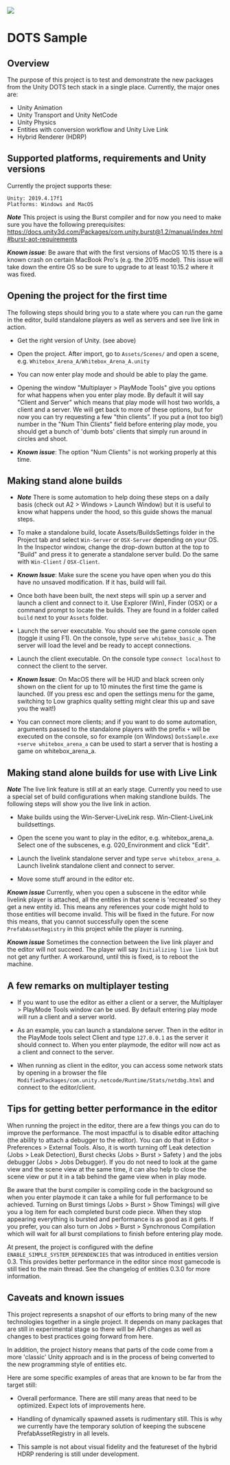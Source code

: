 ![](Documentation/Images/Banner.png)

# DOTS Sample


## Overview

The purpose of this project is to test and demonstrate the new packages from
the Unity DOTS tech stack in a single place. Currently, the major ones are:

  * Unity Animation
  * Unity Transport and Unity NetCode
  * Unity Physics
  * Entities with conversion workflow and Unity Live Link
  * Hybrid Renderer (HDRP)

## Supported platforms, requirements and Unity versions

Currently the project supports these:
```
Unity: 2019.4.17f1
Platforms: Windows and MacOS
```

***Note*** This project is using the Burst compiler and for now you need to make
sure you have the following prerequisites: https://docs.unity3d.com/Packages/com.unity.burst@1.2/manual/index.html#burst-aot-requirements

***Known issue***: Be aware that with the first versions of MacOS 10.15 there is a known crash on certain
MacBook Pro's (e.g. the 2015 model). This issue will take down the entire OS so be sure
to upgrade to at least 10.15.2 where it was fixed.

## Opening the project for the first time

The following steps should bring you to a state where you can run the
game in the editor, build standalone players as well as servers and see
live link in action.

* Get the right version of Unity. (see above)

* Open the project. After import, go to `Assets/Scenes/`
  and open a scene, e.g. `Whitebox_Arena_A/Whitebox_Arena_A.unity`

* You can now enter play mode and should be able to play the game.

* Opening
  the window "Multiplayer > PlayMode Tools" give you options for what happens
  when you enter play mode. By default it will say "Client and Server" which
  means that play mode will host two worlds, a client and a server.
  We will get back to more of these options, but for now you can try requesting a few
  "thin clients". If you put a (not too big!) number in the "Num Thin Clients" field
  before entering play mode, you should get a bunch of 'dumb bots' clients
  that simply run around in circles and shoot.

* ***Known issue***: The option "Num Clients" is not working properly at this time.


## Making stand alone builds

* ***Note*** There is some automation to help doing these steps on a daily
  basis (check out A2 > Windows > Launch Window) but it is useful to know what
  happens under the hood, so this guide shows the manual steps.

* To make a standalone build, locate Assets/BuildsSettings folder in the Project
  tab and select `Win-Server` or `OSX-Server` depending on your OS. In the
  Inspector window, change the drop-down button at the top to "Build" and press
  it to generate a standalone server build. Do the same with `Win-Client` / 
  `OSX-Client`.

* ***Known Issue***: Make sure the scene you have open when you do this have no unsaved
  modification. If it has, build will fail.
   
* Once both have been built, the next steps will spin up a server and launch
  a client and connect to it. Use Explorer (Win), Finder (OSX) or a command prompt
  to locate the builds. They are found in a folder called `build` next to your
  `Assets` folder.
  
* Launch the server executable. You should see the game console open (toggle
  it using F1). On the console, type `serve whitebox_basic_a`. The server 
  will load the level and be ready to accept connections.

* Launch the client executable. On the console type `connect localhost` to
  connect the client to the server.

* ***Known Issue***: On MacOS there will be HUD and black screen only shown on the client
  for up to 10 minutes the first time the game is launched. (If you press esc and open the
  settings menu for the game, switching to Low graphics quality setting might clear this up
  and save you the wait!)
    
* You can connect more clients; and if you want to do some automation,
  arguments passed to the standalone players with the prefix `+` will be
  executed on the console, so for example (on Windows) `DotsSample.exe +serve whitebox_arena_a`
  can be used to start a server that is hosting a game on whitebox_arena_a.


## Making stand alone builds for use with Live Link

***Note*** The live link feature is still at an early stage. Currently you need to use a
special set of build configurations when making standlone builds. The following steps will
show you the live link in action.

* Make builds using the Win-Server-LiveLink resp. Win-Client-LiveLink buildsettings.

* Open the scene you want to play in the editor, e.g. whitebox_arena_a. Select one of the
  subscenes, e.g. 020_Environment and click "Edit".

* Launch the livelink standalone server and type `serve whitebox_arena_a`. Launch livelink
  standalone client and connect to server.

* Move some stuff around in the editor etc.

***Known issue*** Currently, when you open a subscene in the editor while livelink player is
attached, all the entities in that scene is 'recreated' so they get a new entity id. This means
any references your code might hold to those entities will become invalid. This will be fixed
in the future. For now this means, that you cannot successfully open the scene
`PrefabAssetRegistry` in this project while the player is running.

***Known issue*** Sometimes the connection between the live link player and the editor will not succeed. The player will say `Initializing live link` but not get
any further. A workaround, until this is fixed, is to reboot the machine.


## A few remarks on multiplayer testing

* If you want to use the editor as either a client or a server, the Multiplayer > PlayMode Tools
  window can be used. By default entering play mode will run a client and a server world.

* As an example, you can launch a standalone server. Then in the editor in the PlayMode tools
  select Client and type `127.0.0.1` as the server it should connect to. When you enter
  playmode, the editor will now act as a client and connect to the server.

* When running as client in the editor, you can access some network stats by opening in a
  browser the file `ModifiedPackages/com.unity.netcode/Runtime/Stats/netdbg.html` and connect
  to the editor/client.

## Tips for getting better performance in the editor  

When running the project in the editor, there are a few things you can do to improve
the performance. The most impactful is to disable editor attaching (the ability to attach a
debugger to the editor). You can do that in Editor > Preferences > External Tools.
Also, it is worth turning off Leak detection (Jobs > Leak Detection), Burst checks
(Jobs > Burst > Safety ) and the jobs
debugger (Jobs > Jobs Debugger). If you do not need to look at the game view and the scene
view at the same time, it can also help to close the scene view or put it in a tab behind
the game view when in play mode.

Be aware that the burst compiler is compiling code in the background so when you enter
playmode it can take a while for full performance to be achieved. Turning on Burst timings
(Jobs > Burst > Show Timings) will give you a log item for each completed burst code piece.
When they stop appearing everything is bursted and performance is as good as it gets.
If you prefer, you can also turn on Jobs > Burst > Synchronous Compilation which will wait for
all burst compilations to finish before entering play mode.

At present, the project is configured with the define `ENABLE_SIMPLE_SYSTEM_DEPENDENCIES` that was introduced in entities version 0.3. This provides better performance in the editor since most gamecode is still tied to
the main thread. See the changelog of entities 0.3.0 for more information.

## Caveats and known issues

  This project represents a snapshot of our efforts to bring many of the new
  technologies together in a single project. It depends on many packages that are
  still in experimental stage so there will be API changes as well as changes
  to best practices going forward from here.

  In addition, the project history means that parts of the code come from a more
  'classic' Unity approach and is in the process of being converted to the new
  programming style of entities etc.

  Here are some specific examples of areas that are known to be far from the
  target still:

* Overall performance. There are still many areas that need to be optimized.
  Expect lots of improvements here.

* Handling of dynamically spawned assets is rudimentary still. This is why we
  currently have the temporary solution of keeping the subscene PrefabAssetRegistry
  in all levels.

* This sample is not about visual fidelity and the featureset of the hybrid HDRP
  rendering is still under development.

